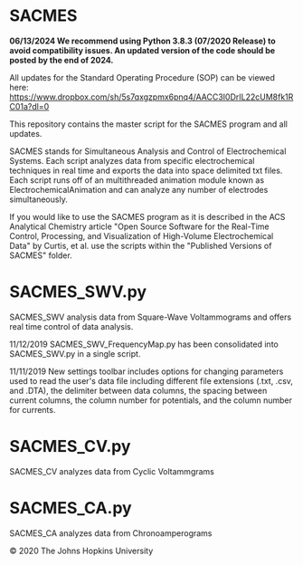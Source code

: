 # SACMES

**06/13/2024 We recommend using Python 3.8.3 (07/2020 Release) to avoid compatibility issues. An updated version of the code should be posted by the end of 2024.**

All updates for the Standard Operating Procedure (SOP) can be viewed here: https://www.dropbox.com/sh/5s7qxgzpmx6pnq4/AACC3I0DrIL22cUM8fk1RC01a?dl=0

This repository contains the master script for the SACMES program and all updates. 

SACMES stands for Simultaneous Analysis and Control of Electrochemical Systems. Each script analyzes data from specific electrochemical techniques in real time and exports the data into space delimited txt files. Each script runs off of an multithreaded animation module known as ElectrochemicalAnimation and can analyze any number of electrodes simultaneously.

If you would like to use the SACMES program as it is described in the ACS Analytical Chemistry article "Open Source Software for the Real-Time Control, Processing, and Visualization of High-Volume Electrochemical Data" by Curtis, et al. use the scripts within the "Published Versions of SACMES" folder.


# SACMES_SWV.py #
SACMES_SWV analysis data from Square-Wave Voltammograms and offers real time control of data analysis.

11/12/2019
SACMES_SWV_FrequencyMap.py has been consolidated into SACMES_SWV.py in a single script.

11/11/2019
New settings toolbar includes options for changing parameters used to read the user's data file including different file extensions (.txt, .csv, and .DTA), the delimiter between data columns, the spacing between current columns, the column number for potentials, and the column number for currents. 

# SACMES_CV.py #
SACMES_CV analyzes data from Cyclic Voltammgrams

# SACMES_CA.py
SACMES_CA analyzes data from Chronoamperograms

© 2020 The Johns Hopkins University 

